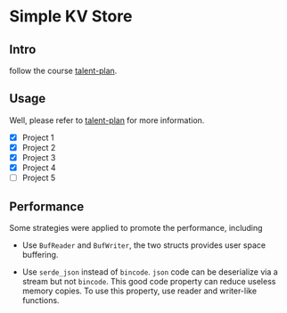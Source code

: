 # Simple KV Store

## Intro

follow the course [talent-plan](https://github.com/pingcap/talent-plan).

## Usage

Well, please refer to [talent-plan](https://github.com/pingcap/talent-plan) for more
information.

- [x] Project 1
- [x] Project 2
- [x] Project 3
- [x] Project 4
- [ ] Project 5

## Performance

Some strategies were applied to promote the performance, including

- Use `BufReader` and `BufWriter`, the two structs provides 
    user space buffering.

- Use `serde_json` instead of `bincode`. `json` code can be
    deserialize via a stream but not `bincode`. This good 
    code property can reduce useless memory copies. To use 
    this property, use reader and writer-like functions.